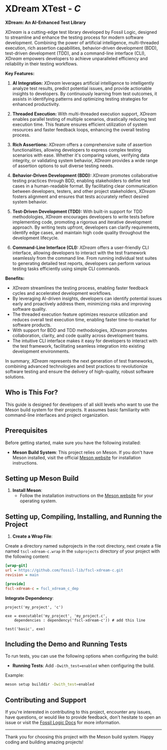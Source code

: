# XDream XTest - *C*

**XDream: An AI-Enhanced Test Library**

*XDream* is a cutting-edge test library developed by Fossil Logic, designed to streamline and enhance the testing process for modern software development. Combining the power of artificial intelligence, multi-threaded execution, rich assertion capabilities, behavior-driven development (BDD), test-driven development (TDD), and a command-line interface (CLI), *XDream* empowers developers to achieve unparalleled efficiency and reliability in their testing workflows.

**Key Features:**

1. **AI Integration:** *XDream* leverages artificial intelligence to intelligently analyze test results, predict potential issues, and provide actionable insights to developers. By continuously learning from test outcomes, it assists in identifying patterns and optimizing testing strategies for enhanced productivity.

2. **Threaded Execution:** With multi-threaded execution support, *XDream* enables parallel testing of multiple scenarios, drastically reducing test execution time. This feature ensures efficient utilization of system resources and faster feedback loops, enhancing the overall testing process.

3. **Rich Assertions:** *XDream* offers a comprehensive suite of assertion functionalities, allowing developers to express complex testing scenarios with ease. Whether it's comparing values, verifying data integrity, or validating system behavior, *XDream* provides a wide range of assertion options to suit diverse testing needs.

4. **Behavior-Driven Development (BDD):** *XDream* promotes collaborative testing practices through BDD, enabling stakeholders to define test cases in a human-readable format. By facilitating clear communication between developers, testers, and other project stakeholders, *XDream* fosters alignment and ensures that tests accurately reflect desired system behavior.

5. **Test-Driven Development (TDD):** With built-in support for TDD methodologies, *XDream* encourages developers to write tests before implementing code, promoting a rigorous and iterative development approach. By writing tests upfront, developers can clarify requirements, identify edge cases, and maintain high code quality throughout the development lifecycle.

6. **Command-Line Interface (CLI):** *XDream* offers a user-friendly CLI interface, allowing developers to interact with the test framework seamlessly from the command line. From running individual test suites to generating detailed test reports, developers can perform various testing tasks efficiently using simple CLI commands.

**Benefits:**

- *XDream* streamlines the testing process, enabling faster feedback cycles and accelerated development workflows.
- By leveraging AI-driven insights, developers can identify potential issues early and proactively address them, minimizing risks and improving software quality.
- The threaded execution feature optimizes resource utilization and reduces overall test execution time, enabling faster time-to-market for software products.
- With support for BDD and TDD methodologies, *XDream* promotes collaboration, clarity, and code quality across development teams.
- The intuitive CLI interface makes it easy for developers to interact with the test framework, facilitating seamless integration into existing development environments.

In summary, *XDream* represents the next generation of test frameworks, combining advanced technologies and best practices to revolutionize software testing and ensure the delivery of high-quality, robust software solutions.

## Who is This For?

This guide is designed for developers of all skill levels who want to use the Meson build system for their projects. It assumes basic familiarity with command-line interfaces and project organization.

## Prerequisites

Before getting started, make sure you have the following installed:

- **Meson Build System**: This project relies on Meson. If you don't have Meson installed, visit the official [Meson website](https://mesonbuild.com/Getting-meson.html) for installation instructions.

## Setting up Meson Build

1. **Install Meson**:
   - Follow the installation instructions on the [Meson website](https://mesonbuild.com/Getting-meson.html) for your operating system.

## Setting up, Compiling, Installing, and Running the Project

1. **Create a Wrap File**:

Create a directory named subprojects in the root directory, next create a file named `tscl-xdream-c.wrap` in the `subprojects` directory of your project with the following content:

   ```ini
   [wrap-git]
   url = https://github.com/fossil-lib/fscl-xdream-c.git
   revision = main
   
   [provide]
   fscl-xdream-c = fscl_xdream_c_dep
   ```

**Integrate Dependency**:
   ```meson
   project('my_project', 'c')

   exe = executable('my_project', 'my_project.c',
       dependencies : dependency('fscl-xdream-c')) # add this line

   test('basic', exe)
   ```

## Including the Demo and Running Tests

To run tests, you can use the following options when configuring the build:

- **Running Tests**: Add `-Dwith_test=enabled` when configuring the build.

Example:

```bash
meson setup builddir -Dwith_test=enabled
```

## Contributing and Support

If you're interested in contributing to this project, encounter any issues, have questions, or would like to provide feedback, don't hesitate to open an issue or visit the [Fossil Logic Docs](https://fossillogic.com/the-docs) for more information.


---

Thank you for choosing this project with the Meson build system. Happy coding and building amazing projects!
